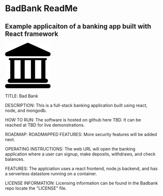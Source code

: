 # BadBank ReadMe
## Example applicaiton of a banking app built with React framework
<img src= "public/bank.png" width='150'>

TITLE:
Bad Bank

DESCRIPTION:
This is a full-stack banking application built using react, node, and mongodb.

HOW TO RUN:
The software is hosted on github here TBD.
It can be reached at TBD for live demonstrations.

ROADMAP:
ROADMAPPED FEATURES: More security features will be added next.

OPERATING INSTRUCTIONS:
The web URL will open the banking application where a user can signup, make deposits, withdraws, and check balances. 

FEATURES:
The applciation uses a react frontend, node.js backend, and has a serverless datastore running on a container.

LICENSE INFORMATION: Licensing information can be found in the Badbank repo locate the "LICENSE" file.